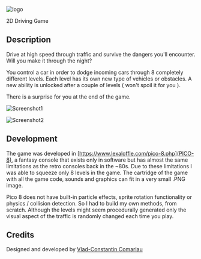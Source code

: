 ![logo](https://img.itch.zone/aW1nLzExOTY3ODE2LnBuZw==/original/U7SHRP.png)

2D Driving Game 

## Description

Drive at high speed through traffic and survive the dangers you'll encounter. Will you make it through the night?

You control a car in order to dodge incoming cars through 8 completely different levels. Each level has its own new type of vehicles or obstacles. A new ability is unlocked after a couple of levels ( won't spoil it for you ).

There is a surprise for you at the end of the game.

![Screenshot1](https://img.itch.zone/aW1hZ2UvMTE3NTU2OC82OTE2MTkwLmdpZg==/794x1000/67T9sA.gif)

![Screenshot2](https://img.itch.zone/aW1hZ2UvMTE3NTU2OC82ODQ0OTIxLmdpZg==/794x1000/qNbHZu.gif)

## Development

The game was developed in [https://www.lexaloffle.com/pico-8.php](PICO-8), a fantasy console that exists only in software but has almost the same limitations as the retro consoles back in the ~80s. Due to these limitations I was able to squeeze only 8 levels in the game. The cartridge of the game with all the game code, sounds and graphics can fit in a very small .PNG image.

Pico 8 does not have built-in particle effects, sprite rotation functionality or physics / collision detection. So I had to build my own methods, from scratch. Although the levels might seem procedurally generated only the visual aspect of the traffic is randomly changed each time you play.

## Credits

Designed and developed by [Vlad-Constantin Comarlau](https://twitter.com/vladcomarlau)
